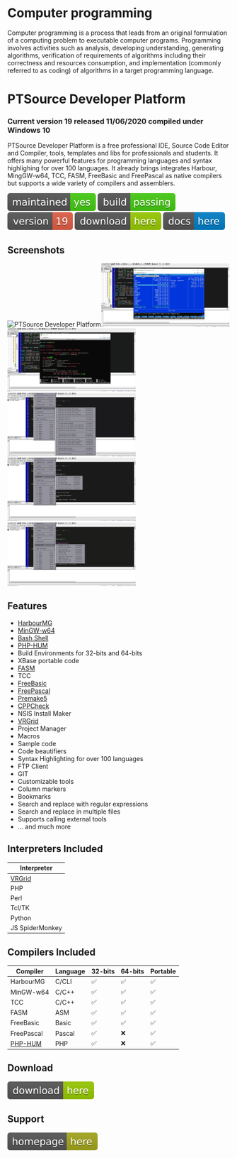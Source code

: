 # Computer programming

Computer programming is a process that leads from an original formulation of a computing problem to executable computer programs. Programming involves activities such as analysis, developing understanding, generating algorithms, verification of requirements of algorithms including their correctness and resources consumption, and implementation (commonly referred to as coding) of algorithms in a target programming language.

# PTSource Developer Platform
### Current version 19 released 11/06/2020 compiled under Windows 10

PTSource Developer Platform is a free professional IDE, Source Code Editor and Compiler, tools, templates and  libs for professionals and students. It offers many powerful features for programming languages and syntax highlighing for over 100 languages. It already brings integrates Harbour, MingGW-w64, TCC, FASM, FreeBasic and FreePascal as native compilers but supports a wide variety of compilers and assemblers.

[![Maintenance](/images/maintained.svg)]() [![Travis](/images/rust.svg)]()  [![You can download here.](/images/version-19-red.svg)](https://dl.orangedox.com/gPYt7sCliblK6xVGs7?dl=1)  [![You can download here.](/images/download-here-green.svg)](https://dl.orangedox.com/gPYt7sCliblK6xVGs7?dl=1) [![Help here.](/images/docs-here-blue.svg)](https://wiki.ptsource.eu/software/platform/start)

## Screenshots

![PTSource Developer Platform](https://raw.githubusercontent.com/ptsource/Developer-Platform/master/images/01.PNG)![PTSource Developer Platform](https://raw.githubusercontent.com/ptsource/Developer-Platform/master/images/02.PNG)![PTSource Developer Platform](https://raw.githubusercontent.com/ptsource/Developer-Platform/master/images/03.PNG)
![PTSource Developer Platform](https://raw.githubusercontent.com/ptsource/Developer-Platform/master/images/04.PNG)![PTSource Developer Platform](https://raw.githubusercontent.com/ptsource/Developer-Platform/master/images/05.PNG)![PTSource Developer Platform](https://raw.githubusercontent.com/ptsource/Developer-Platform/master/images/06.PNG)

## Features 

* [HarbourMG](https://harbour.github.io/)
* [MinGW-w64](http://mingw-w64.org/)
* [Bash Shell](https://wiki.ptsource.eu/software/platform/ptshell)
* [PHP-HUM](https://wiki.ptsource.eu/software/phphum/start)
* Build Environments for 32-bits and 64-bits
* XBase portable code
* [FASM](https://flatassembler.net/)
* TCC
* [FreeBasic](https://www.freebasic.net/)
* [FreePascal](https://www.freepascal.org/)
* [Premake5](https://github.com/premake/premake-core)
* [CPPCheck](http://cppcheck.sourceforge.net/)
* NSIS Install Maker
* [VRGrid](https://wiki.ptsource.eu/software/vrgrid/start)
* Project Manager
* Macros
* Sample code
* Code beautifiers
* Syntax Highlighting for over 100 languages
* FTP Client
* GIT
* Customizable tools
* Column markers
* Bookmarks
* Search and replace with regular expressions
* Search and replace in multiple files
* Supports calling external tools
* ... and much more

## Interpreters Included

| Interpreter  | 
| ------------- | 
| [VRGrid](https://wiki.ptsource.eu/software/vrgrid/start) |
| PHP | 
| Perl | 
| Tcl/TK | 
| Python | 
| JS SpiderMonkey |

## Compilers Included

| Compiler  | Language | 32-bits | 64-bits | Portable |
| ------------- | ------------- | ------------- | ------------- | ------------- |
| HarbourMG | C/CLI | :white_check_mark: | :white_check_mark: | :white_check_mark: |
| MinGW-w64 |  C/C++ | :white_check_mark: |  :white_check_mark: | :white_check_mark: |
| TCC |  C/C++  | :white_check_mark: |  :white_check_mark: | :white_check_mark: |
| FASM |  ASM  | :white_check_mark: |  :white_check_mark: | :white_check_mark: |
| FreeBasic |  Basic  | :white_check_mark: | :white_check_mark: | :white_check_mark: |
| FreePascal |  Pascal  | :white_check_mark: | :x: | :white_check_mark: |
| [PHP-HUM](https://wiki.ptsource.eu/software/phphum/start) |  PHP  | :white_check_mark: |  :x: | :white_check_mark: |

## Download

[![You can download here.](/images/download-here-green.svg)](https://dl.orangedox.com/gPYt7sCliblK6xVGs7?dl=1)

## Support

[![Visit homepage.](/images/homepage-here-yellowgreen.svg)](https://wiki.ptsource.eu/software/platform/start)
